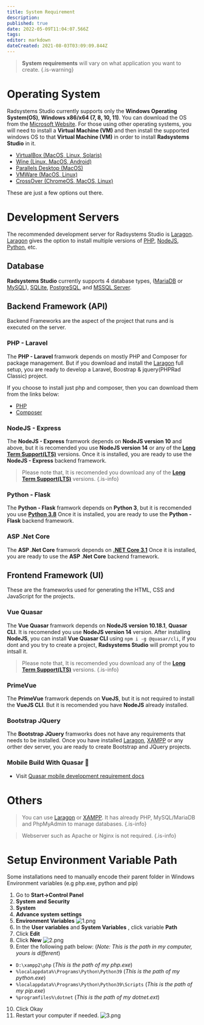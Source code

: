 ```yaml
---
title: System Requirement
description: 
published: true
date: 2022-05-09T11:04:07.566Z
tags: 
editor: markdown
dateCreated: 2021-08-03T03:09:09.844Z
---
```



> **System requirements** will vary on what application you want to create.
{.is-warning}


# Operating System
Radsystems Studio currently supports only the **Windows Operating System(OS)**, **Windows x86/x64 (7, 8, 10, 11)**. You can download the OS from the [Microsoft Website](https://www.microsoft.com/en-us/software-download/). For those using other operating systems, you will need to install a **Virtual Machine (VM)** and then install the supported windows OS to that **Virtual Machine (VM)** in order to install **Radsystems Studio** in it.
- [VirtualBox (MacOS, Linux, Solaris)](https://www.virtualbox.org/wiki/Downloads) 
- [Wine (Linux, MacOS, Android)](https://wiki.winehq.org/Download)
- [Parallels Desktop (MacOS)](https://www.parallels.com/)
- [VMWare (MacOS, Linux)](https://www.vmware.com/products/fusion.html)
- [CrossOver (ChromeOS, MacOS, Linux)](https://www.codeweavers.com/crossover/)

These are just a few options out there.
# Development Servers
The recommended development server for Radsystems Studio is [Laragon](https://laragon.org/download/). [Laragon](https://laragon.org/download/) gives the option to install multiple versions of [PHP](https://www.php.net/), [NodeJS](https://nodejs.org/en/), [Python](https://www.python.org/downloads/), etc.

## Database
**Radsystems Studio** currently supports 4 database types, ([MariaDB](https://mariadb.org/download/) or [MySQL](https://dev.mysql.com/downloads/installer/)), [SQLite](https://www.sqlite.org/download.html), [PostgreSQL](https://www.postgresql.org/download/), and [MSSQL Server](https://www.microsoft.com/en-us/sql-server/sql-server-downloads).

## Backend Framework (API)
Backend Frameworks are the aspect of the project that runs and is executed on the server.

### PHP - Laravel
The **PHP -  Laravel** framwork depends on mostly PHP and Composer for package management. But if you download and install the [Laragon](https://laragon.org/download/) full setup, you are ready to develop a Laravel, Boostrap & jquery(PHPRad Classic) project.

If you choose to install just php and composer, then you can download them from the links below:
- [PHP](https://www.php.net/downloads.php)
- [Composer](https://getcomposer.org/download/)

### NodeJS - Express
The **NodeJS - Express** framwork depends on **NodeJS version 10** and above, but it is recomended you use **NodeJS version 14** or any of the **[Long Term Support(LTS)](https://nodejs.org/en/)** versions. Once it is installed, you are ready to use the **NodeJS - Express** backend framework.
> Please note that, It is recomended you download any of the **[Long Term Support(LTS)](https://nodejs.org/en/)** versions.
{.is-info}

### Python - Flask
The **Python - Flask** framwork depends on **Python 3**, but it is recomended you use **[Python 3.8](https://www.python.org/downloads/release/python-3810/)** Once it is installed, you are ready to use the **Python - Flask** backend framework.

### ASP .Net Core
The **ASP .Net Core** framwork depends on **[.NET Core 3.1](https://dotnet.microsoft.com/en-us/download/dotnet/3.1)** Once it is installed, you are ready to use the **ASP .Net Core** backend framework.

## Frontend Framework (UI)
These are the frameworks used for generating the HTML, CSS and JavaScript for the projects.

### Vue Quasar
The **Vue Quasar** framwork depends on **NodeJS version 10.18.1**, **Quasar CLI**. It is recomended you use **NodeJS version 14** version. After installing **NodeJS**, you can install **Vue Quasar CLI** using `npm i -g @quasar/cli`, if you dont and you try to create a project, **Radsystems Studio** will prompt you to intsall it.

> Please note that, It is recomended you download any of the **[Long Term Support(LTS)](https://nodejs.org/en/)** versions.
{.is-info}

### PrimeVue
The **PrimeVue** framwork depends on **VueJS**, but it is not required to install the **VueJS CLI**. But it is recomended you have **NodeJS** already installed.

### Bootstrap JQuery
The **Bootstrap JQuery** framworks does not have any requirements that needs to be installed. Once you have installed [Laragon](https://laragon.org/download/), [XAMPP](https://www.apachefriends.org/download.html) or any orther dev server, you are ready to create Bootstrap and JQuery projects.

### Mobile Build With Quasar 📱
- Visit [Quasar mobile development requirement docs](https://quasar.dev/quasar-cli/developing-cordova-apps/preparation#-add-cordova-quasar-mode)

# Others
> You can use <a href="https://laragon.org/download/">Laragon</a>  or <a href="https://www.apachefriends.org/download.html">XAMPP</a>. It has already PHP, MySQL/MariaDB and PhpMyAdmin to manage databases.
{.is-info}

> Webserver such as Apache or Nginx is not required.
{.is-info}

# Setup Environment Variable Path
Some installations need to manually encode their parent folder in Windows Environment variables (e.g php.exe, python and pip)
1. Go to **Start->Control Panel**
2. **System and Security**
3. **System**
4. **Advance system settings**
5. **Environment Variables**
![1.png](/requirements/1.png)
6. In the **User variables** and **System Variables** , click variable **Path**
7. Click **Edit**
8. Click **New**
![2.png](/requirements/2.png)
9. Enter the following path below: (*Note: This is the path in my computer, yours is different*)
- `D:\xampp2\php` (*This is the path of my php.exe*)
- `%localappdata%\Programs\Python\Python39` (*This is the path of my python.exe*)
- `%localappdata%\Programs\Python\Python39\Scripts` (*This is the path of my pip.exe*)
- `%programfiles%\dotnet` (*This is the path of my dotnet.ext*)
10. Click Okay
11. Restart your computer if needed.
![3.png](/requirements/3.png)
